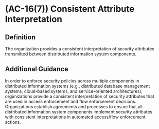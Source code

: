 
# (AC-16(7)) Consistent Attribute Interpretation

## Definition

The organization provides a consistent interpretation of security attributes transmitted between distributed information system components.

## Additional Guidance

In order to enforce security policies across multiple components in distributed information systems (e.g., distributed database management systems, cloud-based systems, and service-oriented architectures), organizations provide a consistent interpretation of security attributes that are used in access enforcement and flow enforcement decisions. Organizations establish agreements and processes to ensure that all distributed information system components implement security attributes with consistent interpretations in automated access/flow enforcement actions.
